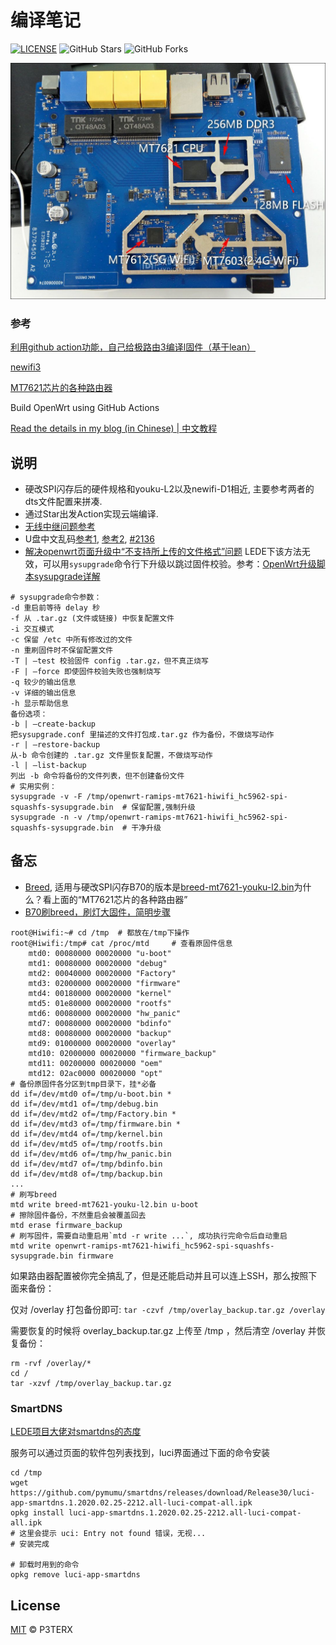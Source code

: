 # 编译笔记

[![LICENSE](https://img.shields.io/github/license/mashape/apistatus.svg?style=flat-square&label=LICENSE)](https://github.com/P3TERX/Actions-OpenWrt/blob/master/LICENSE)
![GitHub Stars](https://img.shields.io/github/stars/P3TERX/Actions-OpenWrt.svg?style=flat-square&label=Stars&logo=github)
![GitHub Forks](https://img.shields.io/github/forks/P3TERX/Actions-OpenWrt.svg?style=flat-square&label=Forks&logo=github)

![芯片图](./images/B70芯片.jpg)
### 参考

[利用github action功能，自己给极路由3编译l固件（基于lean）](https://www.right.com.cn/forum/thread-2906191-1-1.html)

[newifi3](https://github.com/liwenjie119/lede/blob/master/config/newifi3.config)

[MT7621芯片的各种路由器](https://www.right.com.cn/forum/thread-217908-1-1.html)

Build OpenWrt using GitHub Actions

[Read the details in my blog (in Chinese) | 中文教程](https://p3terx.com/archives/build-openwrt-with-github-actions.html)

## 说明

- 硬改SPI闪存后的硬件规格和youku-L2以及newifi-D1相近, 主要参考两者的dts文件配置来拼凑.
- 通过Star出发Action实现云端编译.
- [无线中继问题参考](https://www.right.com.cn/forum/thread-314109-1-1.html)
- U盘中文乱码[参考1](https://www.right.com.cn/forum/thread-248712-1-1.html), [参考2](https://www.right.com.cn/forum/thread-208227-1-1.html), [#2136](https://github.com/coolsnowwolf/lede/issues/2136)
- [解决openwrt页面升级中“不支持所上传的文件格式”问题](https://www.openwrtdl.com/wordpress/不支持所上传的文件格式请确认选择的文件无误) LEDE下该方法无效，可以用`sysupgrade`命令行下升级以跳过固件校验。参考：[OpenWrt升级脚本sysupgrade详解](http://www.linvon.cn/post/OpenWrt升级脚本sysupgrade详解/)
```
# sysupgrade命令参数：
-d 重启前等待 delay 秒
-f 从 .tar.gz (文件或链接) 中恢复配置文件
-i 交互模式
-c 保留 /etc 中所有修改过的文件
-n 重刷固件时不保留配置文件
-T | –test 校验固件 config .tar.gz，但不真正烧写
-F | –force 即使固件校验失败也强制烧写
-q 较少的输出信息
-v 详细的输出信息
-h 显示帮助信息
备份选项：
-b | –create-backup
把sysupgrade.conf 里描述的文件打包成.tar.gz 作为备份，不做烧写动作
-r | –restore-backup
从-b 命令创建的 .tar.gz 文件里恢复配置，不做烧写动作
-l | –list-backup
列出 -b 命令将备份的文件列表，但不创建备份文件
# 实用实例：
sysupgrade -v -F /tmp/openwrt-ramips-mt7621-hiwifi_hc5962-spi-squashfs-sysupgrade.bin  # 保留配置,强制升级
sysupgrade -n -v /tmp/openwrt-ramips-mt7621-hiwifi_hc5962-spi-squashfs-sysupgrade.bin  # 干净升级
```

## 备忘

 - [Breed](https://breed.hackpascal.net/), 适用与硬改SPI闪存B70的版本是[breed-mt7621-youku-l2.bin](https://breed.hackpascal.net/breed-mt7621-youku-l2.bin)为什么？看上面的“MT7621芯片的各种路由器”
 - [B70刷breed，刷灯大固件，简明步骤](https://www.right.com.cn/forum/thread-338869-1-1.html)
``` shell
root@Hiwifi:~# cd /tmp  # 都放在/tmp下操作
root@Hiwifi:/tmp# cat /proc/mtd     # 查看原固件信息
    mtd0: 00080000 00020000 "u-boot"
    mtd1: 00080000 00020000 "debug"
    mtd2: 00040000 00020000 "Factory"
    mtd3: 02000000 00020000 "firmware"
    mtd4: 00180000 00020000 "kernel"
    mtd5: 01e80000 00020000 "rootfs"
    mtd6: 00080000 00020000 "hw_panic"
    mtd7: 00080000 00020000 "bdinfo"
    mtd8: 00080000 00020000 "backup"
    mtd9: 01000000 00020000 "overlay"
    mtd10: 02000000 00020000 "firmware_backup"
    mtd11: 00200000 00020000 "oem"
    mtd12: 02ac0000 00020000 "opt"
# 备份原固件各分区到tmp目录下，挂*必备
dd if=/dev/mtd0 of=/tmp/u-boot.bin *
dd if=/dev/mtd1 of=/tmp/debug.bin
dd if=/dev/mtd2 of=/tmp/Factory.bin *
dd if=/dev/mtd3 of=/tmp/firmware.bin *
dd if=/dev/mtd4 of=/tmp/kernel.bin
dd if=/dev/mtd5 of=/tmp/rootfs.bin
dd if=/dev/mtd6 of=/tmp/hw_panic.bin
dd if=/dev/mtd7 of=/tmp/bdinfo.bin
dd if=/dev/mtd8 of=/tmp/backup.bin
...
# 刷写breed
mtd write breed-mt7621-youku-l2.bin u-boot
# 擦除固件备份，不然重启会被覆盖回去
mtd erase firmware_backup
# 刷写固件，需要自动重启用`mtd -r write ...`, 成功执行完命令后自动重启
mtd write openwrt-ramips-mt7621-hiwifi_hc5962-spi-squashfs-sysupgrade.bin firmware
```
如果路由器配置被你完全搞乱了，但是还能启动并且可以连上SSH，那么按照下面来备份：

仅对 /overlay 打包备份即可: `tar -czvf /tmp/overlay_backup.tar.gz /overlay`

需要恢复的时候将 overlay_backup.tar.gz 上传至 /tmp ，然后清空 /overlay 并恢复备份：
```
rm -rvf /overlay/* 
cd /
tar -xzvf /tmp/overlay_backup.tar.gz
```

### SmartDNS

[LEDE项目大佬对smartdns的态度](https://github.com/coolsnowwolf/lede/issues/2551)

服务可以通过页面的软件包列表找到，luci界面通过下面的命令安装

```
cd /tmp
wget https://github.com/pymumu/smartdns/releases/download/Release30/luci-app-smartdns.1.2020.02.25-2212.all-luci-compat-all.ipk
opkg install luci-app-smartdns.1.2020.02.25-2212.all-luci-compat-all.ipk
# 这里会提示 uci: Entry not found 错误，无视...
# 安装完成

# 卸载时用到的命令
opkg remove luci-app-smartdns
```

## License

[MIT](https://github.com/P3TERX/Actions-OpenWrt/blob/master/LICENSE) © P3TERX
